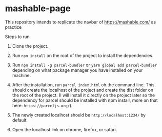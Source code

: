 # mashable-page

This repository intends to replicate the navbar of https://mashable.com/ as practice

Steps to run

1. Clone the project.

2. Run `npm install` on the root of the project to install the dependencies.

3. Run `npm install -g parcel-bundler` or `yarn global add parcel-bundler` depending on what package manager you have installed on your machine.

4. After the installation, run `parcel index.html` oh the command line. This should create the localhost of the project and create the dist folder on the root of the project.
   (I will install it directly on the project later so the dependency for parcel should be installed with npm install, more on that here: `https://parceljs.org/`).

5. The newly created localhost should be `http://localhost:1234/` by default.

6. Open the localhost link on chrome, firefox, or safari.
